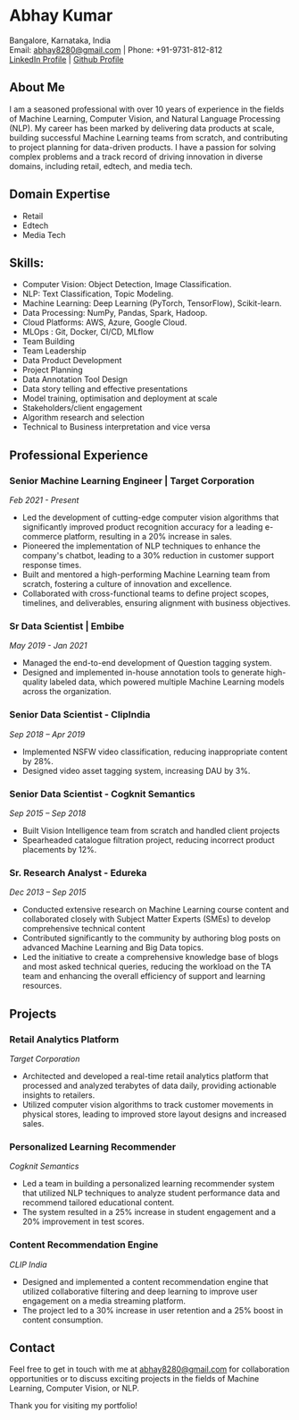 # Abhay Kumar

Bangalore, Karnataka, India  
Email: abhay8280@gmail.com | Phone: +91-9731-812-812  
[LinkedIn Profile](https://in.linkedin.com/in/awesomeabhay) | [Github Profile](https://github.com/abhaymise/abhaymise.github.io)

## About Me

I am a seasoned professional with over 10 years of experience in the fields of Machine Learning, Computer Vision, and Natural Language Processing (NLP). My career has been marked by delivering data products at scale, building successful Machine Learning teams from scratch, and contributing to project planning for data-driven products. I have a passion for solving complex problems and a track record of driving innovation in diverse domains, including retail, edtech, and media tech.

## Domain Expertise
- Retail
- Edtech
- Media Tech

## Skills:
- Computer Vision: Object Detection, Image Classification.
- NLP: Text Classification, Topic Modeling.
- Machine Learning: Deep Learning (PyTorch, TensorFlow), Scikit-learn.
- Data Processing: NumPy, Pandas, Spark, Hadoop.
- Cloud Platforms: AWS, Azure, Google Cloud.
- MLOps : Git, Docker, CI/CD, MLflow
- Team Building
- Team Leadership 
- Data Product Development
- Project Planning 
- Data Annotation Tool Design
- Data story telling and effective presentations
- Model training, optimisation and deployment at scale
- Stakeholders/client engagement 
- Algorithm research and selection
- Technical to Business interpretation and vice versa

## Professional Experience

### Senior Machine Learning Engineer | Target Corporation
*Feb 2021 - Present*

- Led the development of cutting-edge computer vision algorithms that significantly improved product recognition accuracy for a leading e-commerce platform, resulting in a 20% increase in sales.
- Pioneered the implementation of NLP techniques to enhance the company's chatbot, leading to a 30% reduction in customer support response times.
- Built and mentored a high-performing Machine Learning team from scratch, fostering a culture of innovation and excellence.
- Collaborated with cross-functional teams to define project scopes, timelines, and deliverables, ensuring alignment with business objectives.

### Sr Data Scientist | Embibe
*May 2019 - Jan 2021*

- Managed the end-to-end development of Question tagging system. 
- Designed and implemented in-house annotation tools to generate high-quality labeled data, which powered multiple Machine Learning models across the organization.

### Senior Data Scientist - ClipIndia
*Sep 2018 – Apr 2019*

- Implemented NSFW video classification, reducing inappropriate content by 28%.
- Designed video asset tagging system, increasing DAU by 3%.

### Senior Data Scientist - Cogknit Semantics
*Sep 2015 – Sep 2018*

- Built Vision Intelligence team from scratch and handled client projects
- Spearheaded catalogue filtration project, reducing incorrect product placements by 12%.

### Sr. Research Analyst - Edureka 
*Dec 2013 – Sep 2015*

- Conducted extensive research on Machine Learning course content and collaborated closely with Subject Matter Experts (SMEs) to develop comprehensive technical content
- Contributed significantly to the community by authoring blog posts on advanced Machine Learning and Big Data topics.
- Led the initiative to create a comprehensive knowledge base of blogs and most asked technical queries, reducing the workload on the TA team and enhancing the overall efficiency of support and learning resources.

## Projects

### Retail Analytics Platform
*Target Corporation*

- Architected and developed a real-time retail analytics platform that processed and analyzed terabytes of data daily, providing actionable insights to retailers.
- Utilized computer vision algorithms to track customer movements in physical stores, leading to improved store layout designs and increased sales.

### Personalized Learning Recommender
*Cogknit Semantics*

- Led a team in building a personalized learning recommender system that utilized NLP techniques to analyze student performance data and recommend tailored educational content.
- The system resulted in a 25% increase in student engagement and a 20% improvement in test scores.

### Content Recommendation Engine
*CLIP India*

- Designed and implemented a content recommendation engine that utilized collaborative filtering and deep learning to improve user engagement on a media streaming platform.
- The project led to a 30% increase in user retention and a 25% boost in content consumption.

## Contact

Feel free to get in touch with me at [abhay8280@gmail.com](mailto:abhay8280@gmail.com) for collaboration opportunities or to discuss exciting projects in the fields of Machine Learning, Computer Vision, or NLP.

Thank you for visiting my portfolio!

